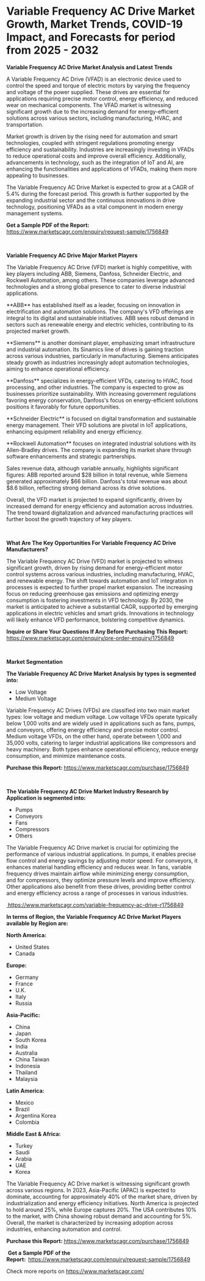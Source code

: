 <p><h1>Variable Frequency AC Drive Market Growth, Market Trends, COVID-19 Impact, and Forecasts for period from 2025 - 2032</h1></p><p><strong>Variable Frequency AC Drive Market Analysis and Latest Trends</strong></p>
<p><p>A Variable Frequency AC Drive (VFAD) is an electronic device used to control the speed and torque of electric motors by varying the frequency and voltage of the power supplied. These drives are essential for applications requiring precise motor control, energy efficiency, and reduced wear on mechanical components. The VFAD market is witnessing significant growth due to the increasing demand for energy-efficient solutions across various sectors, including manufacturing, HVAC, and transportation.</p><p>Market growth is driven by the rising need for automation and smart technologies, coupled with stringent regulations promoting energy efficiency and sustainability. Industries are increasingly investing in VFADs to reduce operational costs and improve overall efficiency. Additionally, advancements in technology, such as the integration of IoT and AI, are enhancing the functionalities and applications of VFADs, making them more appealing to businesses.</p><p>The Variable Frequency AC Drive Market is expected to grow at a CAGR of 5.4% during the forecast period. This growth is further supported by the expanding industrial sector and the continuous innovations in drive technology, positioning VFADs as a vital component in modern energy management systems.</p></p>
<p><strong>Get a Sample PDF of the Report:&nbsp;</strong> <a href="https://www.marketscagr.com/enquiry/request-sample/1756849?utm_campaign=2008&utm_medium=2&utm_source=Github&utm_content=ia&utm_term=18022025&utm_id=variable-frequency-ac-drive">https://www.marketscagr.com/enquiry/request-sample/1756849</a></p>
<p>&nbsp;</p>
<p><strong>Variable Frequency AC Drive Major Market Players</strong></p>
<p><p>The Variable Frequency AC Drive (VFD) market is highly competitive, with key players including ABB, Siemens, Danfoss, Schneider Electric, and Rockwell Automation, among others. These companies leverage advanced technologies and a strong global presence to cater to diverse industrial applications.</p><p>**ABB** has established itself as a leader, focusing on innovation in electrification and automation solutions. The company's VFD offerings are integral to its digital and sustainable initiatives. ABB sees robust demand in sectors such as renewable energy and electric vehicles, contributing to its projected market growth.</p><p>**Siemens** is another dominant player, emphasizing smart infrastructure and industrial automation. Its Sinamics line of drives is gaining traction across various industries, particularly in manufacturing. Siemens anticipates steady growth as industries increasingly adopt automation technologies, aiming to enhance operational efficiency.</p><p>**Danfoss** specializes in energy-efficient VFDs, catering to HVAC, food processing, and other industries. The company is expected to grow as businesses prioritize sustainability. With increasing government regulations favoring energy conservation, Danfoss's focus on energy-efficient solutions positions it favorably for future opportunities.</p><p>**Schneider Electric** is focused on digital transformation and sustainable energy management. Their VFD solutions are pivotal in IoT applications, enhancing equipment reliability and energy efficiency.</p><p>**Rockwell Automation** focuses on integrated industrial solutions with its Allen-Bradley drives. The company is expanding its market share through software enhancements and strategic partnerships.</p><p>Sales revenue data, although variable annually, highlights significant figures: ABB reported around $28 billion in total revenue, while Siemens generated approximately $66 billion. Danfoss's total revenue was about $8.6 billion, reflecting strong demand across its drive solutions.</p><p>Overall, the VFD market is projected to expand significantly, driven by increased demand for energy efficiency and automation across industries. The trend toward digitalization and advanced manufacturing practices will further boost the growth trajectory of key players.</p></p>
<p>&nbsp;</p>
<p><strong>What Are The Key Opportunities For Variable Frequency AC Drive Manufacturers?</strong></p>
<p><p>The Variable Frequency AC Drive (VFD) market is projected to witness significant growth, driven by rising demand for energy-efficient motor control systems across various industries, including manufacturing, HVAC, and renewable energy. The shift towards automation and IoT integration in processes is expected to further propel market expansion. The increasing focus on reducing greenhouse gas emissions and optimizing energy consumption is fostering investments in VFD technology. By 2030, the market is anticipated to achieve a substantial CAGR, supported by emerging applications in electric vehicles and smart grids. Innovations in technology will likely enhance VFD performance, bolstering competitive dynamics.</p></p>
<p><strong>Inquire or Share Your Questions If Any Before Purchasing This Report:</strong> <a href="https://www.marketscagr.com/enquiry/pre-order-enquiry/1756849?utm_campaign=2008&utm_medium=2&utm_source=Github&utm_content=ia&utm_term=18022025&utm_id=variable-frequency-ac-drive">https://www.marketscagr.com/enquiry/pre-order-enquiry/1756849</a></p>
<p>&nbsp;</p>
<p><strong>Market Segmentation</strong></p>
<p><strong>The Variable Frequency AC Drive Market Analysis by types is segmented into:</strong></p>
<p><ul><li>Low Voltage</li><li>Medium Voltage</li></ul></p>
<p><p>Variable Frequency AC Drives (VFDs) are classified into two main market types: low voltage and medium voltage. Low voltage VFDs operate typically below 1,000 volts and are widely used in applications such as fans, pumps, and conveyors, offering energy efficiency and precise motor control. Medium voltage VFDs, on the other hand, operate between 1,000 and 35,000 volts, catering to larger industrial applications like compressors and heavy machinery. Both types enhance operational efficiency, reduce energy consumption, and minimize maintenance costs.</p></p>
<p><strong>Purchase this Report:&nbsp;</strong><a href="https://www.marketscagr.com/purchase/1756849?utm_campaign=2008&utm_medium=2&utm_source=Github&utm_content=ia&utm_term=18022025&utm_id=variable-frequency-ac-drive">https://www.marketscagr.com/purchase/1756849</a></p>
<p>&nbsp;</p>
<p><strong>The Variable Frequency AC Drive Market Industry Research by Application is segmented into:</strong></p>
<p><ul><li>Pumps</li><li>Conveyors</li><li>Fans</li><li>Compressors</li><li>Others</li></ul></p>
<p><p>The Variable Frequency AC Drive market is crucial for optimizing the performance of various industrial applications. In pumps, it enables precise flow control and energy savings by adjusting motor speed. For conveyors, it enhances material handling efficiency and reduces wear. In fans, variable frequency drives maintain airflow while minimizing energy consumption, and for compressors, they optimize pressure levels and improve efficiency. Other applications also benefit from these drives, providing better control and energy efficiency across a range of processes in various industries.</p></p>
<p><a href="https://www.marketscagr.com/variable-frequency-ac-drive-r1756849?utm_campaign=2008&utm_medium=2&utm_source=Github&utm_content=ia&utm_term=18022025&utm_id=variable-frequency-ac-drive">&nbsp;https://www.marketscagr.com/variable-frequency-ac-drive-r1756849</a></p>
<p><strong>In terms of Region, the Variable Frequency AC Drive Market Players available by Region are:</strong></p>
<p>
    <p> <strong> North America: </strong>
        <ul>
            <li>United States</li>
            <li>Canada</li>
        </ul>
        </p> 
    <p> <strong> Europe: </strong>
        <ul>
            <li>Germany</li>
            <li>France</li>
            <li>U.K.</li>
            <li>Italy</li>
            <li>Russia</li>
        </ul>
        </p> 
    <p> <strong> Asia-Pacific: </strong>
        <ul>
            <li>China</li>
            <li>Japan</li>
            <li>South Korea</li>
            <li>India</li>
            <li>Australia</li>
            <li>China Taiwan</li>
            <li>Indonesia</li>
            <li>Thailand</li>
            <li>Malaysia</li>
        </ul>
        </p> 
    <p> <strong> Latin America: </strong>
        <ul>
            <li>Mexico</li>
            <li>Brazil</li>
            <li>Argentina Korea</li>
            <li>Colombia</li>
        </ul>
        </p> 
    <p> <strong> Middle East & Africa: </strong>
        <ul>
            <li>Turkey</li>
            <li>Saudi</li>
            <li>Arabia</li>
            <li>UAE</li>
            <li>Korea</li>
        </ul>
    </p>
    </p>
<p><p>The Variable Frequency AC Drive market is witnessing significant growth across various regions. In 2023, Asia-Pacific (APAC) is expected to dominate, accounting for approximately 40% of the market share, driven by industrialization and energy efficiency initiatives. North America is projected to hold around 25%, while Europe captures 20%. The USA contributes 10% to the market, with China showing robust demand and accounting for 5%. Overall, the market is characterized by increasing adoption across industries, enhancing automation and control.</p></p>
<p><strong>Purchase this Report: </strong><a href="https://www.marketscagr.com/purchase/1756849?utm_campaign=2008&utm_medium=2&utm_source=Github&utm_content=ia&utm_term=18022025&utm_id=variable-frequency-ac-drive">https://www.marketscagr.com/purchase/1756849</a></p>
<p>&nbsp;<strong>Get a Sample PDF of the Report:&nbsp;&nbsp;</strong><a href="https://www.marketscagr.com/enquiry/request-sample/1756849?utm_campaign=2008&utm_medium=2&utm_source=Github&utm_content=ia&utm_term=18022025&utm_id=variable-frequency-ac-drive">https://www.marketscagr.com/enquiry/request-sample/1756849</a></p>
<p><strong></strong></p>
<p>Check more reports on <a href="https://www.marketscagr.com/?utm_campaign=2008&utm_medium=2&utm_source=Github&utm_content=ia&utm_term=18022025&utm_id=variable-frequency-ac-drive">https://www.marketscagr.com/</a></p>
